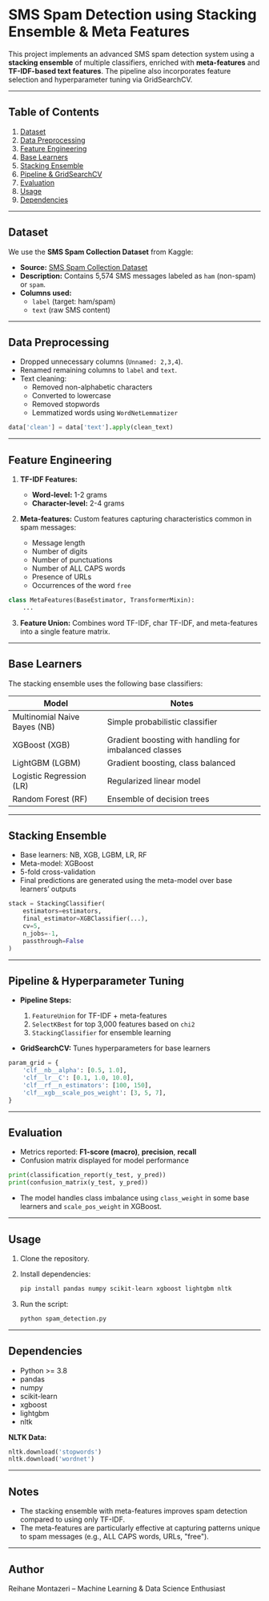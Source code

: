 # SMS Spam Detection using Stacking Ensemble & Meta Features

This project implements an advanced SMS spam detection system using a **stacking ensemble** of multiple classifiers, enriched with **meta-features** and **TF-IDF-based text features**. The pipeline also incorporates feature selection and hyperparameter tuning via GridSearchCV.

---

## Table of Contents
1. [Dataset](#dataset)
2. [Data Preprocessing](#data-preprocessing)
3. [Feature Engineering](#feature-engineering)
4. [Base Learners](#base-learners)
5. [Stacking Ensemble](#stacking-ensemble)
6. [Pipeline & GridSearchCV](#pipeline--gridsearchcv)
7. [Evaluation](#evaluation)
8. [Usage](#usage)
9. [Dependencies](#dependencies)

---

## Dataset
We use the **SMS Spam Collection Dataset** from Kaggle:

- **Source:** [SMS Spam Collection Dataset](https://raw.githubusercontent.com/mohitgupta-omg/Kaggle-SMS-Spam-Collection-Dataset-/master/spam.csv)
- **Description:** Contains 5,574 SMS messages labeled as `ham` (non-spam) or `spam`.
- **Columns used:** 
  - `label` (target: ham/spam)
  - `text` (raw SMS content)

---

## Data Preprocessing
- Dropped unnecessary columns (`Unnamed: 2,3,4`).
- Renamed remaining columns to `label` and `text`.
- Text cleaning:
  - Removed non-alphabetic characters
  - Converted to lowercase
  - Removed stopwords
  - Lemmatized words using `WordNetLemmatizer`

```python
data['clean'] = data['text'].apply(clean_text)
````

---

## Feature Engineering

1. **TF-IDF Features:**

   * **Word-level:** 1-2 grams
   * **Character-level:** 2-4 grams
2. **Meta-features:** Custom features capturing characteristics common in spam messages:

   * Message length
   * Number of digits
   * Number of punctuations
   * Number of ALL CAPS words
   * Presence of URLs
   * Occurrences of the word `free`

```python
class MetaFeatures(BaseEstimator, TransformerMixin):
    ...
```

3. **Feature Union:** Combines word TF-IDF, char TF-IDF, and meta-features into a single feature matrix.

---

## Base Learners

The stacking ensemble uses the following base classifiers:

| Model                        | Notes                                                  |
| ---------------------------- | ------------------------------------------------------ |
| Multinomial Naive Bayes (NB) | Simple probabilistic classifier                        |
| XGBoost (XGB)                | Gradient boosting with handling for imbalanced classes |
| LightGBM (LGBM)              | Gradient boosting, class balanced                      |
| Logistic Regression (LR)     | Regularized linear model                               |
| Random Forest (RF)           | Ensemble of decision trees                             |

---

## Stacking Ensemble

* Base learners: NB, XGB, LGBM, LR, RF
* Meta-model: XGBoost
* 5-fold cross-validation
* Final predictions are generated using the meta-model over base learners’ outputs

```python
stack = StackingClassifier(
    estimators=estimators,
    final_estimator=XGBClassifier(...),
    cv=5,
    n_jobs=-1,
    passthrough=False
)
```

---

## Pipeline & Hyperparameter Tuning

* **Pipeline Steps:**

  1. `FeatureUnion` for TF-IDF + meta-features
  2. `SelectKBest` for top 3,000 features based on `chi2`
  3. `StackingClassifier` for ensemble learning

* **GridSearchCV:** Tunes hyperparameters for base learners

```python
param_grid = {
    'clf__nb__alpha': [0.5, 1.0],
    'clf__lr__C': [0.1, 1.0, 10.0],
    'clf__rf__n_estimators': [100, 150],
    'clf__xgb__scale_pos_weight': [3, 5, 7],
}
```

---

## Evaluation

* Metrics reported: **F1-score (macro)**, **precision**, **recall**
* Confusion matrix displayed for model performance

```python
print(classification_report(y_test, y_pred))
print(confusion_matrix(y_test, y_pred))
```

* The model handles class imbalance using `class_weight` in some base learners and `scale_pos_weight` in XGBoost.

---

## Usage

1. Clone the repository.
2. Install dependencies:

   ```bash
   pip install pandas numpy scikit-learn xgboost lightgbm nltk
   ```
3. Run the script:

   ```bash
   python spam_detection.py
   ```

---

## Dependencies

* Python >= 3.8
* pandas
* numpy
* scikit-learn
* xgboost
* lightgbm
* nltk

**NLTK Data:**

```python
nltk.download('stopwords')
nltk.download('wordnet')
```

---

## Notes

* The stacking ensemble with meta-features improves spam detection compared to using only TF-IDF.
* The meta-features are particularly effective at capturing patterns unique to spam messages (e.g., ALL CAPS words, URLs, "free").

---

## Author

Reihane Montazeri – Machine Learning & Data Science Enthusiast

